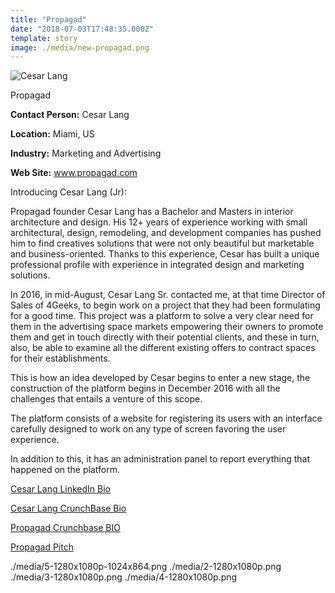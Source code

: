 ```yaml
---
title: "Propagad"
date: "2018-07-03T17:48:35.000Z"
template: story
image: ./media/new-propagad.png
---
```


![Cesar Lang](./media/cover-propagad.jpg)

<title-2 align="centered">Propagad</title-2>
 
**Contact Person:** Cesar Lang

**Location:** Miami, US

**Industry:** Marketing and Advertising

**Web Site:** www.propagad.com

<title-4>Introducing Cesar Lang (Jr):</title-4>

Propagad founder Cesar Lang has a Bachelor and Masters in interior architecture and design. His 12+ years of experience working with small architectural, design, remodeling, and development companies has pushed him to find creatives solutions that were not only beautiful but marketable and business-oriented. Thanks to this experience, Cesar has built a unique professional profile with experience in integrated design and marketing solutions.

In 2016, in mid-August, Cesar Lang Sr. contacted me, at that time Director of Sales of 4Geeks, to begin work on a project that they had been formulating for a good time. This project was a platform to solve a very clear need for them in the advertising space markets empowering their owners to promote them and get in touch directly with their potential clients, and these in turn, also, be able to examine all the different existing offers to contract spaces for their establishments.

This is how an idea developed by Cesar begins to enter a new stage, the construction of the platform begins in December 2016 with all the challenges that entails a venture of this scope.

The platform consists of a website for registering its users with an interface carefully designed to work on any type of screen favoring the user experience.

In addition to this, it has an administration panel to report everything that happened on the platform.

[Cesar Lang LinkedIn Bio](https://www.linkedin.com/in/cesarlang/)

[Cesar Lang CrunchBase Bio](https://www.crunchbase.com/person/cesar-lang#/entity)

[Propagad Crunchbase BIO](https://www.crunchbase.com/organization/propagad#/entity)

[Propagad Pitch](https://www.youtube.com/watch?v=uh78xpIeGzc)

<carousel folder='customer-success-stories'>
./media/5-1280x1080p-1024x864.png
./media/2-1280x1080p.png
./media/3-1280x1080p.png
./media/4-1280x1080p.png
</carousel>







